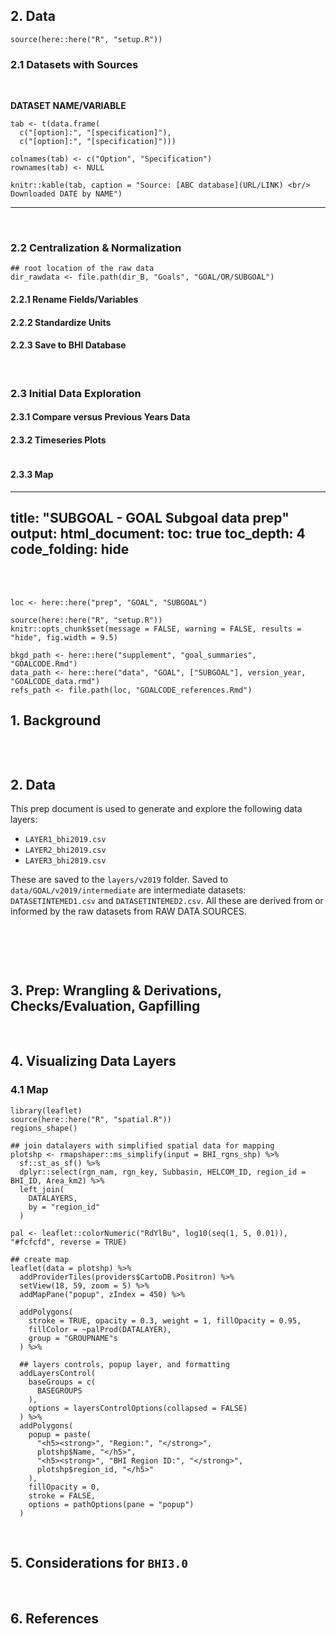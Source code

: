 
<!-- GOAL_DATA.RMD -->

## 2. Data

```{r preamble data, echo = FALSE, include = FALSE, error = FALSE}
source(here::here("R", "setup.R"))
```

### 2.1 Datasets with Sources
<br/>

**DATASET NAME/VARIABLE**  
<!-- dataset save location BHI_share/BHI 2.0/Goals/ -->

```{r echo = FALSE, results = "asis"}
tab <- t(data.frame(
  c("[option]:", "[specification]"), 
  c("[option]:", "[specification]")))

colnames(tab) <- c("Option", "Specification")
rownames(tab) <- NULL

knitr::kable(tab, caption = "Source: [ABC database](URL/LINK) <br/> Downloaded DATE by NAME")
```

---

<br/>


### 2.2 Centralization & Normalization

```{r load raw data, message = FALSE, echo = TRUE, warning = FALSE, results = "hide"}
## root location of the raw data
dir_rawdata <- file.path(dir_B, "Goals", "GOAL/OR/SUBGOAL")
```

#### 2.2.1 Rename Fields/Variables

#### 2.2.2 Standardize Units

#### 2.2.3 Save to BHI Database

<br/>

### 2.3 Initial Data Exploration

#### 2.3.1 Compare versus Previous Years Data

#### 2.3.2 Timeseries Plots

```{r CODE CHUNK WITH FIGURE OR GRAPH, results = "show", message = FALSE, echo = TRUE, fig.width = 9.5, fig.height = 4.5}
```

#### 2.3.3 Map


<!-- GOAL_PREP.RMD -->


---
title: "SUBGOAL - GOAL Subgoal data prep"
output:
  html_document:
    toc: true
    toc_depth: 4
    code_folding: hide
---

<br>
<br>

```{r preamble prep, message = FALSE}
loc <- here::here("prep", "GOAL", "SUBGOAL")

source(here::here("R", "setup.R"))
knitr::opts_chunk$set(message = FALSE, warning = FALSE, results = "hide", fig.width = 9.5)

bkgd_path <- here::here("supplement", "goal_summaries", "GOALCODE.Rmd")
data_path <- here::here("data", "GOAL", ["SUBGOAL"], version_year, "GOALCODE_data.rmd")
refs_path <- file.path(loc, "GOALCODE_references.Rmd")
```

## 1. Background

```{r Background, child = bkgd_path, results = "asis", echo = FALSE}
```

<br/>

## 2. Data

This prep document is used to generate and explore the following data layers:

- `LAYER1_bhi2019.csv` 
- `LAYER2_bhi2019.csv` 
- `LAYER3_bhi2019.csv` 

These are saved to the `layers/v2019` folder. Saved to `data/GOAL/v2019/intermediate` are intermediate datasets: `DATASETINTEMED1.csv` and `DATASETINTEMED2.csv`. All these are derived from or informed by the raw datasets from RAW DATA SOURCES.

<br>

<!-- ## 2. Data --- header in the child  document -->
```{r Data, child = data_path, results = "asis", echo = FALSE}
```

<br/>

## 3. Prep: Wrangling & Derivations, Checks/Evaluation, Gapfilling

<br/>

## 4. Visualizing Data Layers

### 4.1 Map

```{r SOME MAAP, results = "show", message = FALSE, echo = TRUE, fig.width = 9.5}
library(leaflet)
source(here::here("R", "spatial.R"))
regions_shape()

## join datalayers with simplified spatial data for mapping
plotshp <- rmapshaper::ms_simplify(input = BHI_rgns_shp) %>% 
  sf::st_as_sf() %>% 
  dplyr::select(rgn_nam, rgn_key, Subbasin, HELCOM_ID, region_id = BHI_ID, Area_km2) %>% 
  left_join(
    DATALAYERS,
    by = "region_id"
  )
  
pal <- leaflet::colorNumeric("RdYlBu", log10(seq(1, 5, 0.01)), "#fcfcfd", reverse = TRUE)

## create map
leaflet(data = plotshp) %>% 
  addProviderTiles(providers$CartoDB.Positron) %>%
  setView(18, 59, zoom = 5) %>% 
  addMapPane("popup", zIndex = 450) %>% 
  
  addPolygons(
    stroke = TRUE, opacity = 0.3, weight = 1, fillOpacity = 0.95,
    fillColor = ~palProd(DATALAYER),
    group = "GROUPNAME"s
  ) %>% 
  
  ## layers controls, popup layer, and formatting
  addLayersControl(
    baseGroups = c(
      BASEGROUPS
    ),
    options = layersControlOptions(collapsed = FALSE)
  ) %>% 
  addPolygons(
    popup = paste(
      "<h5><strong>", "Region:", "</strong>",
      plotshp$Name, "</h5>",
      "<h5><strong>", "BHI Region ID:", "</strong>",
      plotshp$region_id, "</h5>"
    ),
    fillOpacity = 0,
    stroke = FALSE,
    options = pathOptions(pane = "popup")
  )
```

<br>

## 5. Considerations for `BHI3.0`

<br>

## 6. References

```{r References, child = refs_path, results = "asis", echo = FALSE}
```
